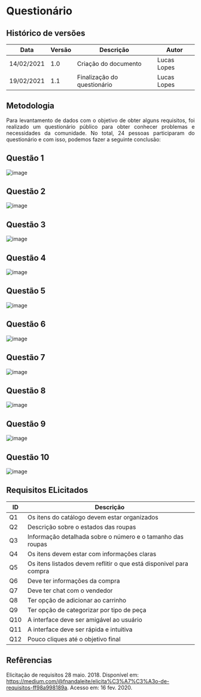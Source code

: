 # Questionário

## Histórico de versões 

| Data | Versão | Descrição | Autor |
|------|--------|-----------|-------|
| 14/02/2021 | 1.0 | Criação do documento | Lucas Lopes |
| 19/02/2021 | 1.1 | Finalização do questionário | Lucas Lopes |

## Metodologia

<p align="justify"> Para levantamento de dados com o objetivo de obter alguns requisitos, foi realizado um questionário público para obter conhecer problemas e necessidades da comunidade. No total, 24 pessoas participaram  do questionário e com isso, podemos fazer a seguinte conclusão: </p>

## Questão 1

![image](https://user-images.githubusercontent.com/38164895/108523338-8b2f3400-72ac-11eb-953f-53665a48bf30.png)


## Questão 2

![image](https://user-images.githubusercontent.com/38164895/108523466-b44fc480-72ac-11eb-8fdd-d25b75d719a1.png)

## Questão 3

![image](https://user-images.githubusercontent.com/38164895/108523853-2a542b80-72ad-11eb-8a5c-8b5c0c9dfb1d.png)


## Questão 4

![image](https://user-images.githubusercontent.com/38164895/108524046-61c2d800-72ad-11eb-9c1c-35c6331a24a3.png)


## Questão 5

![image](https://user-images.githubusercontent.com/38164895/108525386-c7fc2a80-72ae-11eb-842b-ba87b41a0542.png)


## Questão 6

![image](https://user-images.githubusercontent.com/38164895/108524430-c54d0580-72ad-11eb-8ac4-51fc746678a1.png)

## Questão 7

![image](https://user-images.githubusercontent.com/38164895/108525548-f5e16f00-72ae-11eb-8965-6329cecba02d.png)

## Questão 8

![image](https://user-images.githubusercontent.com/38164895/108525668-1ad5e200-72af-11eb-8f43-bfe9bfbcb14b.png)

## Questão 9

![image](https://user-images.githubusercontent.com/38164895/108525873-4c4ead80-72af-11eb-8e76-5ad226b897a7.png)

## Questão 10 

![image](https://user-images.githubusercontent.com/38164895/108526096-84ee8700-72af-11eb-9494-a9a4ff640549.png)


## Requisitos ELicitados

| ID | Descrição | 
|------|--------|
| Q1 | Os itens do catálogo devem estar organizados |
| Q2 | Descrição sobre o estados das roupas |
| Q3 | Informação detalhada sobre o número e o tamanho das roupas |
| Q4 | Os itens devem estar com informações claras |
| Q5 | Os itens listados devem reflitir o que está disponivel para compra |
| Q6 | Deve ter informações da compra |
| Q7 | Deve ter chat com o vendedor |
| Q8 | Ter opção de adicionar ao carrinho |
| Q9 | Ter opção de categorizar por tipo de peça |
| Q10 | A interface deve ser amigável ao usuário |
| Q11 | A interface deve ser rápida e intuitiva |
| Q12 | Pouco cliques até o objetivo final |


## Refêrencias

Elicitação de requisitos 28 maio. 2018. Disponível em: https://medium.com/@fnandaleite/elicita%C3%A7%C3%A3o-de-requisitos-ff98a998189a. Acesso em: 16 fev. 2020.
